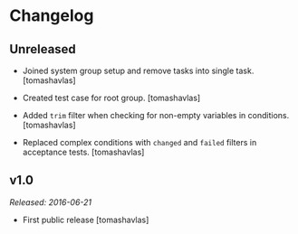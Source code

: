 Changelog
=========

Unreleased
----------

- Joined system group setup and remove tasks into single task.
  [tomashavlas]

- Created test case for root group.
  [tomashavlas]

- Added `trim` filter when checking for non-empty variables in conditions.
  [tomashavlas]

- Replaced complex conditions with `changed` and `failed` filters in acceptance tests.
  [tomashavlas]

v1.0
----

*Released: 2016-06-21*

- First public release
  [tomashavlas]
